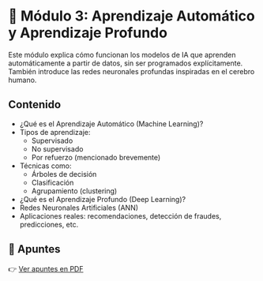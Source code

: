# 🤖 Módulo 3: Aprendizaje Automático y Aprendizaje Profundo

Este módulo explica cómo funcionan los modelos de IA que aprenden automáticamente a partir de datos, sin ser programados explícitamente. También introduce las redes neuronales profundas inspiradas en el cerebro humano.

## Contenido

- ¿Qué es el Aprendizaje Automático (Machine Learning)?
- Tipos de aprendizaje:
  - Supervisado
  - No supervisado
  - Por refuerzo (mencionado brevemente)
- Técnicas como:
  - Árboles de decisión
  - Clasificación
  - Agrupamiento (clustering)
- ¿Qué es el Aprendizaje Profundo (Deep Learning)?
- Redes Neuronales Artificiales (ANN)
- Aplicaciones reales: recomendaciones, detección de fraudes, predicciones, etc.

## 📄 Apuntes

👉 [Ver apuntes en PDF](./apuntes-modulo3.pdf)
